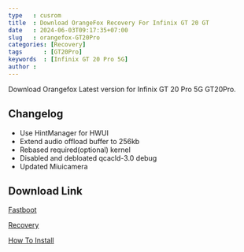 ```yaml
---
type   : cusrom
title  : Download OrangeFox Recovery For Infinix GT 20 GT
date   : 2024-06-03T09:17:35+07:00
slug   : orangefox-GT20Pro
categories: [Recovery]
tags      : [GT20Pro]
keywords  : [Infinix GT 20 Pro 5G]
author : 
---
```


Download Orangefox Latest version for Infinix GT 20 Pro 5G GT20Pro.

## Changelog
- Use HintManager for HWUI
- Extend audio offload buffer to 256kb
- Rebased required(optional) kernel
- Disabled and debloated qcacld-3.0 debug
- Updated Miuicamera

## Download Link
[Fastboot](https://sourceforge.net/projects/sheshu/files/sky/OrangeFox/OrangeFox-Unofficial-sky_22_10_2023.img/download)

[Recovery](/)

[How To Install](https://wiki.orangefox.tech/en/guides/installing_orangefox)

